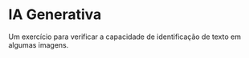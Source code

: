 # IA Generativa

Um exercício para verificar a capacidade de identificação de texto em algumas imagens.

